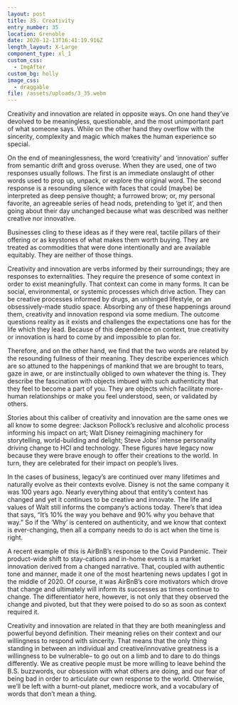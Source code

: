 ```yaml
---
layout: post
title: 35. Creativity
entry_number: 35
location: Grenoble
date: 2020-12-13T16:41:19.916Z
length_layout: X-Large
component_type: xl_1
custom_css:
  - ImgAfter
custom_bg: holly
image_css:
  - draggable
file: /assets/uploads/3_35.webm
---
```

Creativity and innovation are related in opposite ways. On one hand they’ve devolved to be meaningless, questionable, and the most unimportant part of what someone says. While on the other hand they overflow with the sincerity, complexity and magic which makes the human experience so special.


On the end of meaninglessness, the word ‘creativity’ and ‘innovation’ suffer from semantic drift and gross overuse. When they are used, one of two responses usually follows. The first is an immediate onslaught of other words used to prop up, unpack, or explore the original word. The second response is a resounding silence with faces that could (maybe) be interpreted as deep pensive thought; a furrowed brow; or, my personal favorite, an agreeable series of head nods, pretending to ‘get it’, and then going about their day unchanged because what was described was neither creative nor innovative.


Businesses cling to these ideas as if they were real, tactile pillars of their offering or as keystones of what makes them worth buying. They are treated as commodities that were done intentionally and are available equitably. They are neither of those things.


Creativity and innovation are verbs informed by their surroundings; they are responses to externalities. They require the presence of some context in order to exist meaningfully. That context can come in many forms. It can be social, environmental, or systemic processes which drive action. They can be creative processes informed by drugs, an unhinged lifestyle, or an obsessively-made studio space. Absorbing any of these happenings around them, creativity and innovation respond via some medium. The outcome questions reality as it exists and challenges the expectations one has for the life which they lead. Because of this dependence on context, true creativity or innovation is hard to come by and impossible to plan for.
 
Therefore, and on the other hand, we find that the two words are related by the resounding fullness of their meaning. They describe experiences which are so attuned to the happenings of mankind that we are brought to tears, gaze in awe, or are instinctually obliged to own whatever the thing is. They describe the fascination with objects imbued with such authenticity that they feel to become a part of you. They are objects which facilitate more-human relationships or make you feel understood, seen, or validated by others.


Stories about this caliber of creativity and innovation are the same ones we all know to some degree: Jackson Pollock’s reclusive and alcoholic process informing his impact on art; Walt Disney reimagining machinery for storytelling, world-building and delight; Steve Jobs’ intense personality driving change to HCI and technology. These figures have legacy now because they were brave enough to offer their creations to the world. In turn, they are celebrated for their impact on people’s lives.


In the cases of business, legacy’s are continued over many lifetimes and naturally evolve as their contexts evolve. Disney is not the same company it was 100 years ago. Nearly everything about that entity’s context has changed and yet it continues to be creative and innovate. The life and values of Walt still informs the company’s actions today. There’s that idea that says, “It’s 10% the way you behave and 90% why you behave that way.” So if the ‘Why’ is centered on authenticity, and we know that context is ever-changing, then all a company needs to do is act when the time is right.


A recent example of this is AirBnB’s response to the Covid Pandemic. Their product-wide shift to stay-cations and in-home events is a market innovation derived from a changed narrative. That, coupled with authentic tone and manner, made it one of the most heartening news updates I got in the middle of 2020. Of course, it was AirBnB’s core motivators which drove that change and ultimately will inform its successes as times continue to change. The differentiator here, however, is not only that they observed the change and pivoted, but that they were poised to do so as soon as context required it.


Creativity and innovation are related in that they are both meaningless and powerful beyond definition. Their meaning relies on their context and our willingness to respond with sincerity. That means that the only thing standing in between an individual and creative/innovative greatness is a willingness to be vulnerable– to go out on a limb and to dare to do things differently. We as creative people must be more willing to leave behind the B.S. buzzwords, our obsession with what others are doing, and our fear of being bad in order to articulate our own response to the world. Otherwise, we’ll be left with a burnt-out planet, mediocre work, and a vocabulary of words that don’t mean a thing.
